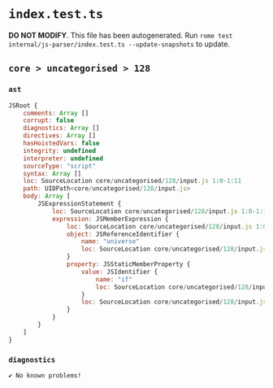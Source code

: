 # `index.test.ts`

**DO NOT MODIFY**. This file has been autogenerated. Run `rome test internal/js-parser/index.test.ts --update-snapshots` to update.

## `core > uncategorised > 128`

### `ast`

```javascript
JSRoot {
	comments: Array []
	corrupt: false
	diagnostics: Array []
	directives: Array []
	hasHoistedVars: false
	integrity: undefined
	interpreter: undefined
	sourceType: "script"
	syntax: Array []
	loc: SourceLocation core/uncategorised/128/input.js 1:0-1:11
	path: UIDPath<core/uncategorised/128/input.js>
	body: Array [
		JSExpressionStatement {
			loc: SourceLocation core/uncategorised/128/input.js 1:0-1:11
			expression: JSMemberExpression {
				loc: SourceLocation core/uncategorised/128/input.js 1:0-1:11
				object: JSReferenceIdentifier {
					name: "universe"
					loc: SourceLocation core/uncategorised/128/input.js 1:0-1:8 (universe)
				}
				property: JSStaticMemberProperty {
					value: JSIdentifier {
						name: "if"
						loc: SourceLocation core/uncategorised/128/input.js 1:9-1:11 (if)
					}
					loc: SourceLocation core/uncategorised/128/input.js 1:9-1:11 (if)
				}
			}
		}
	]
}
```

### `diagnostics`

```
✔ No known problems!

```

